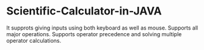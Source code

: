 # Scientific-Calculator-in-JAVA

It supprots giving inputs using both keyboard as well as mouse. Supports all major operations. Supports operator precedence and solving multiple operator calculations.
